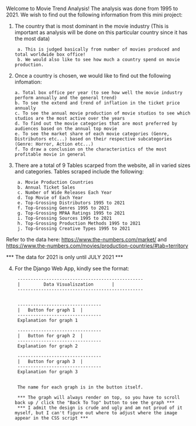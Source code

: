 Welcome to Movie Trend Analysis! The analysis was done from 1995 to 2021. We wish to find out the following information from this mini project:

1. The country that is most dominant in the movie industry (This is important as analysis will be done on this particular country since it has the most data)

		a. This is judged basically from number of movies produced and total worldwide box office!
		b. We would also like to see how much a country spend on movie production.
		
2.  Once a country is chosen, we would like to find out the following infomation:

		a. Total box office per year (to see how well the movie industry perform annually and the general trend)
		b. To see the extend and trend of inflation in the ticket price annually
		c. To see the annual movie production of movie studios to see which studios are the most active over the years
		d. To find out the movie categories that are most preferred by audiences based on the annual top movie
		e. To see the market share of each movie categories (Genre, Distributors etc...) based on their respective subcategories (Genre: Horror, Action etc...)
		f. To draw a conclusion on the characteristics of the most profitable movie in general

3. There are a total of 9 Tables scarped from the website, all in varied sizes and categories. Tables scraped include the following:

		a. Movie Production Countries
		b. Annual Ticket Sales
		c. Number of Wide Releases Each Year
		d. Top Movie of Each Year
		e. Top-Grossing Distributors 1995 to 2021
		f. Top-Grossing Genres 1995 to 2021
		g. Top-Grossing MPAA Ratings 1995 to 2021
		i. Top-Grossing Sources 1995 to 2021
		h. Top-Grossing Production Methods 1995 to 2021
		j. Top-Grossing Creative Types 1995 to 2021
		
Refer to the data here: https://www.the-numbers.com/market/ and https://www.the-numbers.com/movies/production-countries/#tab=territory


*** The data for 2021 is only until JULY 2021 ***


4. For the Django Web App, kindly see the format:
	
		------------------------------------------------
		|	      Data Visualiszation		|
		------------------------------------------------


		--------------------------------
		|	Button for graph 1	|
		--------------------------------
		Explanation for graph 1

		--------------------------------
		|	Button for graph 2	|
		--------------------------------
		Explanation for graph 2

		--------------------------------
		|	Button for graph 3	|
		--------------------------------
		Explanation for graph 3

		
		The name for each graph is in the button itself.
		
		*** The graph will always render on top, so you have to scroll back up / click the "Back To Top" button to see the graph ***
		*** I admit the design is crude and ugly and am not proud of it myself, but I can't figure out where to adjust where the image appear in the CSS script ***
